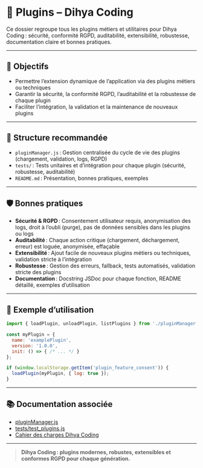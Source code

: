# 🔌 Plugins – Dihya Coding

Ce dossier regroupe tous les plugins métiers et utilitaires pour Dihya Coding : sécurité, conformité RGPD, auditabilité, extensibilité, robustesse, documentation claire et bonnes pratiques.

---

## 🚀 Objectifs

- Permettre l’extension dynamique de l’application via des plugins métiers ou techniques
- Garantir la sécurité, la conformité RGPD, l’auditabilité et la robustesse de chaque plugin
- Faciliter l’intégration, la validation et la maintenance de nouveaux plugins

---

## 📁 Structure recommandée

- `pluginManager.js` : Gestion centralisée du cycle de vie des plugins (chargement, validation, logs, RGPD)
- `tests/` : Tests unitaires et d’intégration pour chaque plugin (sécurité, robustesse, auditabilité)
- `README.md` : Présentation, bonnes pratiques, exemples

---

## 🛡️ Bonnes pratiques

- **Sécurité & RGPD** : Consentement utilisateur requis, anonymisation des logs, droit à l’oubli (purge), pas de données sensibles dans les plugins ou logs
- **Auditabilité** : Chaque action critique (chargement, déchargement, erreur) est loguée, anonymisée, effaçable
- **Extensibilité** : Ajout facile de nouveaux plugins métiers ou techniques, validation stricte à l’intégration
- **Robustesse** : Gestion des erreurs, fallback, tests automatisés, validation stricte des plugins
- **Documentation** : Docstring JSDoc pour chaque fonction, README détaillé, exemples d’utilisation

---

## 📝 Exemple d’utilisation

```js
import { loadPlugin, unloadPlugin, listPlugins } from './pluginManager';

const myPlugin = {
  name: 'examplePlugin',
  version: '1.0.0',
  init: () => { /* ... */ }
};

if (window.localStorage.getItem('plugin_feature_consent')) {
  loadPlugin(myPlugin, { log: true });
}
```

---

## 📚 Documentation associée

- [pluginManager.js](./pluginManager.js)
- [tests/test_plugins.js](./tests/test_plugins.js)
- [Cahier des charges Dihya Coding](../../../docs/user_guide/README.md)

---

> **Dihya Coding : plugins modernes, robustes, extensibles et conformes RGPD pour chaque génération.**